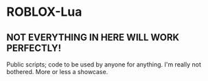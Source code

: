 # ROBLOX-Lua
**NOT EVERYTHING IN HERE WILL WORK PERFECTLY!**
-----
Public scripts; code to be used by anyone for anything. I'm really not bothered. More or less a showcase.
